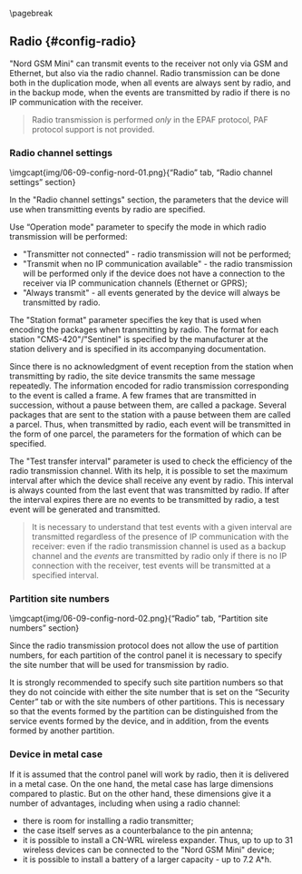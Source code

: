 \pagebreak

## Radio {#config-radio}

"Nord GSM Mini" can transmit events to the receiver not only via GSM and Ethernet, but also via the radio channel. Radio transmission can be done both in the duplication mode, when all events are always sent by radio, and in the backup mode, when the events are transmitted by radio if there is no IP communication with the receiver.

> Radio transmission is performed *only* in the EPAF protocol, PAF protocol support is not provided.

### Radio channel settings

\imgcapt{img/06-09-config-nord-01.png}{“Radio” tab, “Radio channel settings” section}

In the "Radio channel settings" section, the parameters that the device will use when transmitting events by radio are specified.

Use “Operation mode" parameter to specify the mode in which radio transmission will be performed:

* "Transmitter not connected" - radio transmission will not be performed;
* "Transmit when no IP communication available" - the radio transmission will be performed only if the device does not have a connection to the receiver via IP communication channels (Ethernet or GPRS);
* "Always transmit" - all events generated by the device will always be transmitted by radio.

The "Station format" parameter specifies the key that is used when encoding the packages when transmitting by radio. The format for each station "CMS-420"/"Sentinel" is specified by the manufacturer at the station delivery and is specified in its accompanying documentation.

Since there is no acknowledgment of event reception from the station when transmitting by radio, the site device transmits the same message repeatedly. The information encoded for radio transmission corresponding to the event is called a frame. A few frames that are transmitted in succession, without a pause between them, are called a package. Several packages that are sent to the station with a pause between them are called a parcel. Thus, when transmitted by radio, each event will be transmitted in the form of one parcel, the parameters for the formation of which can be specified.

The "Test transfer interval" parameter is used to check the efficiency of the radio transmission channel. With its help, it is possible to set the maximum interval after which the device shall receive any event by radio. This interval is always counted from the last event that was transmitted by radio. If after the interval expires there are no events to be transmitted by radio, a test event will be generated and transmitted. 

> It is necessary to understand that test events with a given interval are transmitted regardless of the presence of IP communication with the receiver: even if the radio transmission channel is used as a backup channel and the *events* are transmitted by radio only if there is no IP connection with the receiver, test events will be transmitted at a specified interval. 

### Partition site numbers

\imgcapt{img/06-09-config-nord-02.png}{“Radio” tab, “Partition site numbers” section}

Since the radio transmission protocol does not allow the use of partition numbers, for each partition of the control panel it is necessary to specify the site number that will be used for transmission by radio. 

It is strongly recommended to specify such site partition numbers so that they do not coincide with either the site number that is set on the “Security Center” tab or with the site numbers of other partitions. This is necessary so that the events formed by the partition can be distinguished from the service events formed by the device, and in addition, from the events formed by another partition.

### Device in metal case

If it is assumed that the control panel will work by radio, then it is delivered in a metal case. 
On the one hand, the metal case has large dimensions compared to plastic. But on the other hand, these dimensions give it a number of advantages, including when using a radio channel:

* there is room for installing a radio transmitter;
* the case itself serves as a counterbalance to the pin antenna;
* it is possible to install a CN-WRL wireless expander. Thus, up to up to 31 wireless devices can be connected to the "Nord GSM Mini" device;
* it is possible to install a battery of a larger capacity - up to 7.2 A*h.
